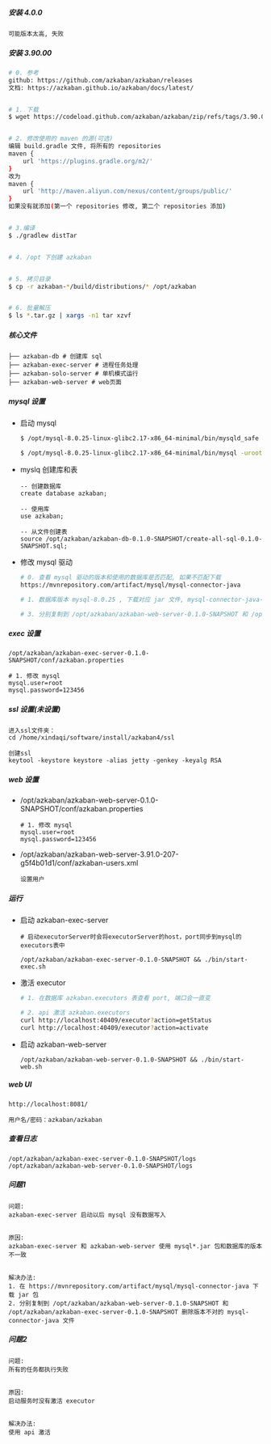 ##### 安装 4.0.0

```
可能版本太高, 失败
```

##### 安装 3.90.00

```bash
# 0. 参考
github: https://github.com/azkaban/azkaban/releases
文档: https://azkaban.github.io/azkaban/docs/latest/


# 1. 下载
$ wget https://codeload.github.com/azkaban/azkaban/zip/refs/tags/3.90.0


# 2. 修改使用的 maven 的源(可选)
编辑 build.gradle 文件, 将所有的 repositories 
maven {
	url 'https://plugins.gradle.org/m2/'
}
改为
maven {
	url 'http://maven.aliyun.com/nexus/content/groups/public/'
}
如果没有就添加(第一个 repositories 修改, 第二个 repositories 添加)


# 3.编译
$ ./gradlew distTar


# 4. /opt 下创建 azkaban


# 5. 拷贝目录
$ cp -r azkaban-*/build/distributions/* /opt/azkaban


# 6. 批量解压
$ ls *.tar.gz | xargs -n1 tar xzvf
```

##### 核心文件

```
├── azkaban-db # 创建库 sql
├── azkaban-exec-server # 进程任务处理
├── azkaban-solo-server # 单机模式运行
├── azkaban-web-server # web页面
```

##### mysql 设置

- 启动 mysql

  ```bash
  $ /opt/mysql-8.0.25-linux-glibc2.17-x86_64-minimal/bin/mysqld_safe --defaults-file=/opt/mysql-8.0.25-linux-glibc2.17-x86_64-minimal/config/my.cnf &
  
  $ /opt/mysql-8.0.25-linux-glibc2.17-x86_64-minimal/bin/mysql -uroot -S /opt/mysql-8.0.25-linux-glibc2.17-x86_64-minimal/3306/mysql.sock -p
  ```

- myslq 创建库和表

  ```mysql
  -- 创建数据库
  create database azkaban;
  
  -- 使用库
  use azkaban;
  
  -- 从文件创建表
  source /opt/azkaban/azkaban-db-0.1.0-SNAPSHOT/create-all-sql-0.1.0-SNAPSHOT.sql;
  ```
  
- 修改 mysql 驱动

  ```bash
  # 0. 查看 mysql 驱动的版本和使用的数据库是否匹配, 如果不匹配下载
  https://mvnrepository.com/artifact/mysql/mysql-connector-java
  
  # 1. 数据库版本 mysql-8.0.25 , 下载对应 jar 文件, mysql-connector-java-8.0.25.jar
  
  # 3. 分别复制到 /opt/azkaban/azkaban-web-server-0.1.0-SNAPSHOT 和 /opt/azkaban/azkaban-exec-server-0.1.0-SNAPSHOT 删除版本不对的 mysql-connector-java 文件
  ```

##### exec 设置

```
/opt/azkaban/azkaban-exec-server-0.1.0-SNAPSHOT/conf/azkaban.properties

# 1. 修改 mysql 
mysql.user=root
mysql.password=123456
```

##### ssl 设置(未设置)

```
进入ssl文件夹：
cd /home/xindaqi/software/install/azkaban4/ssl

创建ssl
keytool -keystore keystore -alias jetty -genkey -keyalg RSA
```

##### web 设置

- /opt/azkaban/azkaban-web-server-0.1.0-SNAPSHOT/conf/azkaban.properties

  ```
  # 1. 修改 mysql 
  mysql.user=root
  mysql.password=123456
  ```

- /opt/azkaban/azkaban-web-server-3.91.0-207-g5f4b01d1/conf/azkaban-users.xml

  ```
  设置用户
  ```

##### 运行

- 启动 azkaban-exec-server

  ```
  # 启动executorServer时会将executorServer的host，port同步到mysql的executors表中
  
  /opt/azkaban/azkaban-exec-server-0.1.0-SNAPSHOT && ./bin/start-exec.sh
  ```

- 激活 executor

  ```bash
  # 1. 在数据库 azkaban.executors 表查看 port, 端口会一直变
  
  # 2. api 激活 azkaban.executors
  curl http://localhost:40409/executor?action=getStatus
  curl http://localhost:40409/executor?action=activate
  ```

- 启动 azkaban-web-server

  ```
  /opt/azkaban/azkaban-web-server-0.1.0-SNAPSHOT && ./bin/start-web.sh 
  ```

##### web UI

```
http://localhost:8081/

用户名/密码：azkaban/azkaban
```

##### 查看日志

```
/opt/azkaban/azkaban-exec-server-0.1.0-SNAPSHOT/logs
/opt/azkaban/azkaban-web-server-0.1.0-SNAPSHOT/logs
```

##### 问题1

```
问题:
azkaban-exec-server 启动以后 mysql 没有数据写入


原因:
azkaban-exec-server 和 azkaban-web-server 使用 mysql*.jar 包和数据库的版本不一致


解决办法:
1. 在 https://mvnrepository.com/artifact/mysql/mysql-connector-java 下载 jar 包
2. 分别复制到 /opt/azkaban/azkaban-web-server-0.1.0-SNAPSHOT 和 /opt/azkaban/azkaban-exec-server-0.1.0-SNAPSHOT 删除版本不对的 mysql-connector-java 文件
```

##### 问题2

```
问题: 
所有的任务都执行失败


原因:
启动服务时没有激活 executor


解决办法:
使用 api 激活
```







